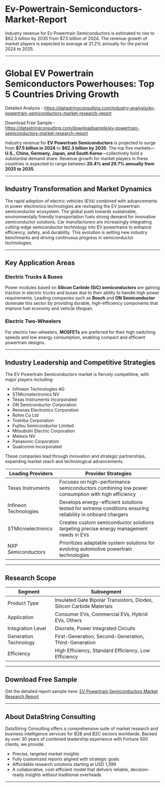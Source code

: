 # Ev-Powertrain-Semiconductors-Market-Report

Industry revenue for Ev Powertrain Semiconductors is estimated to rise to $62.3 billion by 2035 from $7.5 billion of 2024. The revenue growth of market players is expected to average at 21.2% annually for the period 2024 to 2035.

---

# Global EV Powertrain Semiconductors Powerhouses: Top 5 Countries Driving Growth

Detailed Analysis - https://datastringconsulting.com/industry-analysis/ev-powertrain-semiconductors-market-research-report

Download Free Sample - https://datastringconsulting.com/downloadsample/ev-powertrain-semiconductors-market-research-report

Industry revenue for **EV Powertrain Semiconductors** is projected to surge from **\$7.5 billion in 2024** to **\$62.3 billion by 2035**. The top five markets—**U.S., China, Germany, Japan, and South Korea**—collectively hold a substantial demand share. Revenue growth for market players in these countries is expected to range between **20.4% and 29.7% annually from 2025 to 2035**.

---

## Industry Transformation and Market Dynamics

The rapid adoption of electric vehicles (EVs) combined with advancements in power electronics technologies are reshaping the EV powertrain semiconductor ecosystem. The global push towards sustainable, environmentally friendly transportation fuels strong demand for innovative semiconductor solutions. Car manufacturers are increasingly integrating cutting-edge semiconductor technology into EV powertrains to enhance efficiency, safety, and durability. This evolution is setting new industry benchmarks and driving continuous progress in semiconductor technologies.

---

## Key Application Areas

### Electric Trucks & Buses

Power modules based on **Silicon Carbide (SiC) semiconductors** are gaining traction in electric trucks and buses due to their ability to handle high power requirements. Leading companies such as **Bosch** and **ON Semiconductor** dominate this sector by providing durable, high-efficiency components that improve fuel economy and vehicle lifespan.

### Electric Two-Wheelers

For electric two-wheelers, **MOSFETs** are preferred for their high switching speeds and low energy consumption, enabling compact and efficient powertrain designs.

---

## Industry Leadership and Competitive Strategies

The EV Powertrain Semiconductors market is fiercely competitive, with major players including:

* Infineon Technologies AG
* STMicroelectronics NV
* Texas Instruments Incorporated
* ON Semiconductor Corporation
* Renesas Electronics Corporation
* Rohm Co Ltd
* Toshiba Corporation
* Fujitsu Semiconductor Limited
* Mitsubishi Electric Corporation
* Melexis NV
* Panasonic Corporation
* Qualcomm Incorporated

These companies lead through innovation and strategic partnerships, expanding market reach and technological advancements.

| Leading Providers     | Provider Strategies                                                                                        |
| --------------------- | ---------------------------------------------------------------------------------------------------------- |
| Texas Instruments     | Focuses on high-performance semiconductors combining low power consumption with high efficiency            |
| Infineon Technologies | Develops energy-efficient solutions tested for extreme conditions ensuring reliability in onboard chargers |
| STMicroelectronics    | Creates custom semiconductor solutions targeting precise energy management needs in EVs                    |
| NXP Semiconductors    | Prioritizes adaptable system solutions for evolving automotive powertrain technologies                     |

---

## Research Scope

| Segment               | Subsegment                                                            |
| --------------------- | --------------------------------------------------------------------- |
| Product Type          | Insulated Gate Bipolar Transistors, Diodes, Silicon Carbide Materials |
| Application           | Consumer EVs, Commercial EVs, Hybrid EVs, Others                      |
| Integration Level     | Discrete, Power Integrated Circuits                                   |
| Generation Technology | First-Generation, Second-Generation, Third-Generation                 |
| Efficiency            | High Efficiency, Standard Efficiency, Low Efficiency                  |

---

## Download Free Sample

Get the detailed report sample here:
[EV Powertrain Semiconductors Market Research Report](https://datastringconsulting.com/downloadsample/ev-powertrain-semiconductors-market-research-report)

---

## About DataString Consulting

DataString Consulting offers a comprehensive suite of market research and business intelligence services for B2B and B2C sectors worldwide. Backed by over 30 years of combined leadership experience with Fortune 500 clients, we provide:

* Precise, targeted market insights
* Fully customized reports aligned with strategic goals
* Affordable research solutions starting at USD 1,399
* A collaborative, cost-efficient model that delivers reliable, decision-ready insights without traditional overheads

---
